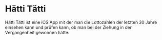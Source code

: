 # Hätti Tätti
Hätti Tätti ist eine iOS App mit der man die Lottozahlen der letzten 30 Jahre einsehen kann und prüfen kann, ob man bei der Ziehung in der Vergangenheit gewonnen hätte.
